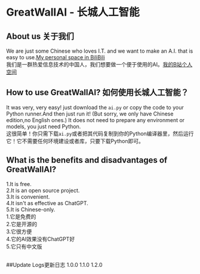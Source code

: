 # GreatWallAI - 长城人工智能
## About us 关于我们
We are just some Chinese who loves I.T. and we want to make an A.I. that is easy to use.[My personal space in BiliBili](https://space.bilibili.com/3493131267869475?spm_id_from=333.1007.0.0)  
我们是一群热爱信息技术的中国人，我们想要做一个便于使用的AI。[我的B站个人空间](https://space.bilibili.com/3493131267869475?spm_id_from=333.1007.0.0)
##
## How to use GreatWallAI? 如何使用长城人工智能？ 
It was very, very easy! just download the `ai.py` or copy the code to your Python runner.And then just run it! (But sorry, we only have Chinese edition,no English ones.) It does not need to prepare any environment or models, you just need Python.  
这很简单！你只需下载`ai.py`或者把其代码复制到你的Python编译器里，然后运行它！它不需要任何环境建设或者库，只要下载Python即可。
##
## What is the benefits and disadvantages of GreatWallAI?
1.It is free.  
2.It is an open source project.  
3.It is convenient.  
4.It isn't as effective as ChatGPT.  
5.It is Chinese-only.  
1.它是免费的  
2.它是开源的  
3.它很方便  
4.它的AI效果没有ChatGPT好  
5.它只有中文版 
##
##Update Logs更新日志
1.0.0
1.1.0
1.2.0











##
